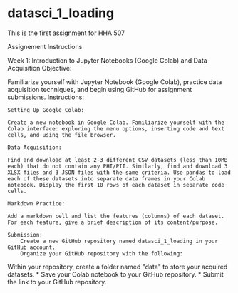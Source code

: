 # datasci_1_loading
This is the first assignment for HHA 507

Assignement Instructions

Week 1: Introduction to Jupyter Notebooks (Google Colab) and Data Acquisition Objective:

Familiarize yourself with Jupyter Notebook (Google Colab), practice data acquisition techniques, and begin using GitHub for assignment submissions. Instructions:

    Setting Up Google Colab:

    Create a new notebook in Google Colab. Familiarize yourself with the Colab interface: exploring the menu options, inserting code and text cells, and using the file browser.

    Data Acquisition:

    Find and download at least 2-3 different CSV datasets (less than 10MB each) that do not contain any PHI/PII. Similarly, find and download 3 XLSX files and 3 JSON files with the same criteria. Use pandas to load each of these datasets into separate data frames in your Colab notebook. Display the first 10 rows of each dataset in separate code cells.

    Markdown Practice:

    Add a markdown cell and list the features (columns) of each dataset. For each feature, give a brief description of its content/purpose.

    Submission:
        Create a new GitHub repository named datasci_1_loading in your GitHub account.
        Organize your GitHub repository with the following:

Within your repository, create a folder named "data" to store your acquired datasets. * Save your Colab notebook to your GitHub repository. * Submit the link to your GitHub repository.
